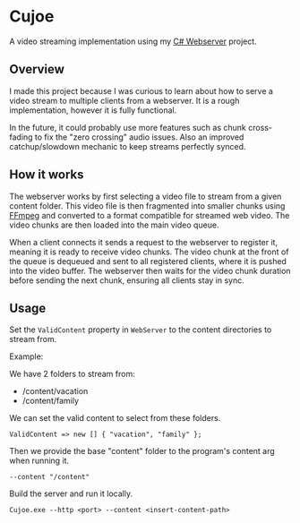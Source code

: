 # Cujoe

A video streaming implementation using my [C# Webserver](https://github.com/JonathanPaugh/CSharpWebServer) project.

## Overview

I made this project because I was curious to learn about how to serve a video stream to multiple clients from a webserver. It is a rough implementation, however it is fully functional.

In the future, it could probably use more features such as chunk cross-fading to fix the "zero crossing" audio issues. Also an improved catchup/slowdown mechanic to keep streams perfectly synced.

## How it works

The webserver works by first selecting a video file to stream from a given content folder. This video file is then fragmented into smaller chunks using [FFmpeg](https://ffmpeg.org/) and converted to a format compatible for streamed web video. The video chunks are then loaded into the main video queue.

When a client connects it sends a request to the webserver to register it, meaning it is ready to receive video chunks. The video chunk at the front of the queue is dequeued and sent to all registered clients, where it is pushed into the video buffer. The webserver then waits for the video chunk duration before sending the next chunk, ensuring all clients stay in sync.

## Usage

Set the `ValidContent` property in `WebServer` to the content directories to stream from.

Example:

We have 2 folders to stream from:

- /content/vacation
- /content/family

We can set the valid content to select from these folders.

`ValidContent => new [] { "vacation", "family" };`

Then we provide the base "content" folder to the program's content arg when running it.

`--content "/content"`

Build the server and run it locally.

`Cujoe.exe --http <port> --content <insert-content-path>`
